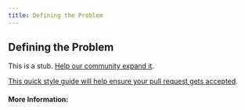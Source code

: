 ```yaml
---
title: Defining the Problem
---
```


## Defining the Problem

This is a stub. [Help our community expand it](https://github.com/freeCodeCamp/guide-articles/tree/master/articles/Design/User-Experience-Research/Defining-the-Problem/index.md).

[This quick style guide will help ensure your pull request gets accepted](https://github.com/freeCodeCamp/guide-articles/blob/master/README.md).

<!-- The article goes here, in GitHub-flavored Markdown. Feel free to add YouTube videos, images, and CodePen/JSBin embeds  -->

#### More Information:
<!-- Please add any articles you think might be helpful to read before writing the article -->


